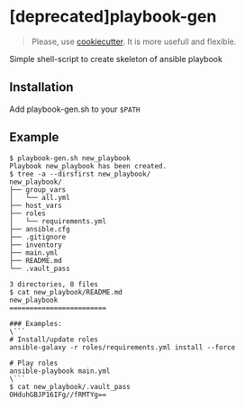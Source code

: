 # [deprecated]playbook-gen
> Please, use [cookiecutter](https://github.com/audreyr/cookiecutter). It is more usefull and flexible.

Simple shell-script to create skeleton of ansible playbook

## Installation
Add playbook-gen.sh to your `$PATH`

## Example
```
$ playbook-gen.sh new_playbook
Playbook new_playbook has been created.
$ tree -a --dirsfirst new_playbook/
new_playbook/
├── group_vars
│   └── all.yml
├── host_vars
├── roles
│   └── requirements.yml
├── ansible.cfg
├── .gitignore
├── inventory
├── main.yml
├── README.md
└── .vault_pass

3 directories, 8 files
$ cat new_playbook/README.md 
new_playbook
========================

### Examples:
\```
# Install/update roles
ansible-galaxy -r roles/requirements.yml install --force

# Play roles
ansible-playbook main.yml
\```
$ cat new_playbook/.vault_pass 
OHduhGBJP16IFg//fRMTYg==
```
